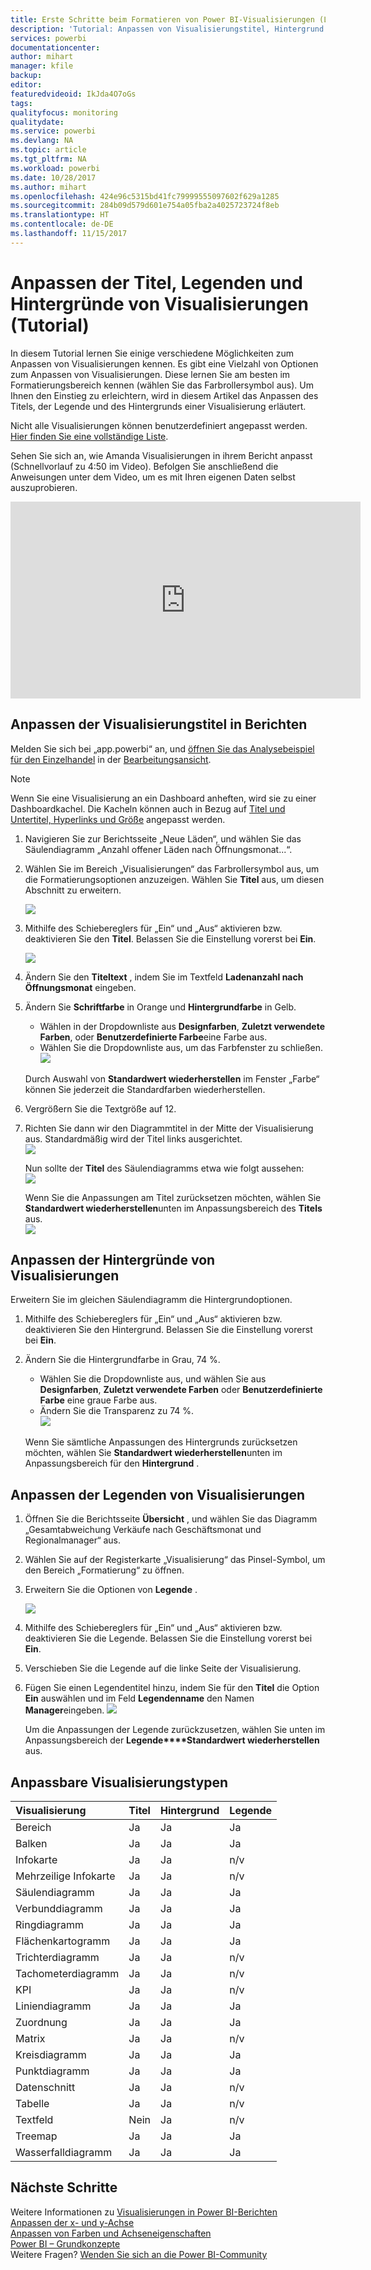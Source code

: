 ```yaml
---
title: Erste Schritte beim Formatieren von Power BI-Visualisierungen (Lernprogramm)
description: 'Tutorial: Anpassen von Visualisierungstitel, Hintergrund und Legende'
services: powerbi
documentationcenter: 
author: mihart
manager: kfile
backup: 
editor: 
featuredvideoid: IkJda4O7oGs
tags: 
qualityfocus: monitoring
qualitydate: 
ms.service: powerbi
ms.devlang: NA
ms.topic: article
ms.tgt_pltfrm: NA
ms.workload: powerbi
ms.date: 10/28/2017
ms.author: mihart
ms.openlocfilehash: 424e96c5315bd41fc79999555097602f629a1285
ms.sourcegitcommit: 284b09d579d601e754a05fba2a4025723724f8eb
ms.translationtype: HT
ms.contentlocale: de-DE
ms.lasthandoff: 11/15/2017
---
```

# <a name="customize-visualization-titles-legends-and-backgrounds-tutorial"></a>Anpassen der Titel, Legenden und Hintergründe von Visualisierungen (Tutorial)
In diesem Tutorial lernen Sie einige verschiedene Möglichkeiten zum Anpassen von Visualisierungen kennen.   Es gibt eine Vielzahl von Optionen zum Anpassen von Visualisierungen. Diese lernen Sie am besten im Formatierungsbereich kennen (wählen Sie das Farbrollersymbol aus).  Um Ihnen den Einstieg zu erleichtern, wird in diesem Artikel das Anpassen des Titels, der Legende und des Hintergrunds einer Visualisierung erläutert.  

Nicht alle Visualisierungen können benutzerdefiniert angepasst werden. [Hier finden Sie eine vollständige Liste](#list).  

Sehen Sie sich an, wie Amanda Visualisierungen in ihrem Bericht anpasst (Schnellvorlauf zu 4:50 im Video). Befolgen Sie anschließend die Anweisungen unter dem Video, um es mit Ihren eigenen Daten selbst auszuprobieren.

<iframe width="560" height="315" src="https://www.youtube.com/embed/IkJda4O7oGs" frameborder="0" allowfullscreen></iframe>


## <a name="customize-visualization-titles-in-reports"></a>Anpassen der Visualisierungstitel in Berichten
Melden Sie sich bei „app.powerbi“ an, und [öffnen Sie das Analysebeispiel für den Einzelhandel](sample-datasets.md) in der [Bearbeitungsansicht](service-interact-with-a-report-in-editing-view.md).

> [!NOTE]
> Wenn Sie eine Visualisierung an ein Dashboard anheften, wird sie zu einer Dashboardkachel.  Die Kacheln können auch in Bezug auf [Titel und Untertitel, Hyperlinks und Größe](service-dashboard-edit-tile.md) angepasst werden.
> 
> 

1. Navigieren Sie zur Berichtsseite „Neue Läden“, und wählen Sie das Säulendiagramm „Anzahl offener Läden nach Öffnungsmonat...“.
2. Wählen Sie im Bereich „Visualisierungen“ das Farbrollersymbol aus, um die Formatierungsoptionen anzuzeigen.  Wählen Sie **Titel** aus, um diesen Abschnitt zu erweitern.  
   
   ![](media/power-bi-visualization-customize-title-background-and-legend/power-bi-formatting-menu.png)
3. Mithilfe des Schiebereglers für „Ein“ und „Aus“ aktivieren bzw. deaktivieren Sie den **Titel**. Belassen Sie die Einstellung vorerst bei **Ein**.  
   
   ![](media/power-bi-visualization-customize-title-background-and-legend/onoffslider.png)
4. Ändern Sie den **Titeltext** , indem Sie im Textfeld **Ladenanzahl nach Öffnungsmonat** eingeben.  
5. Ändern Sie **Schriftfarbe** in Orange und **Hintergrundfarbe** in Gelb.
   
   * Wählen in der Dropdownliste aus **Designfarben**, **Zuletzt verwendete Farben**, oder **Benutzerdefinierte Farbe**eine Farbe aus.
   * Wählen Sie die Dropdownliste aus, um das Farbfenster zu schließen.  
     ![](media/power-bi-visualization-customize-title-background-and-legend/customizecolorpicker.png)
   
   Durch Auswahl von **Standardwert wiederherstellen** im Fenster „Farbe“ können Sie jederzeit die Standardfarben wiederherstellen.
6. Vergrößern Sie die Textgröße auf 12.
7. Richten Sie dann wir den Diagrammtitel in der Mitte der Visualisierung aus. Standardmäßig wird der Titel links ausgerichtet.  
   ![](media/power-bi-visualization-customize-title-background-and-legend/customizealign.png)
   
    Nun sollte der **Titel** des Säulendiagramms etwa wie folgt aussehen:  
    ![](media/power-bi-visualization-customize-title-background-and-legend/tutorialprogress1.png)
   
    Wenn Sie die Anpassungen am Titel zurücksetzen möchten, wählen Sie **Standardwert wiederherstellen**unten im Anpassungsbereich des **Titels** aus.  
    ![](media/power-bi-visualization-customize-title-background-and-legend/revertall.png)

## <a name="customize-visualization-backgrounds"></a>Anpassen der Hintergründe von Visualisierungen
Erweitern Sie im gleichen Säulendiagramm die Hintergrundoptionen.

1. Mithilfe des Schiebereglers für „Ein“ und „Aus“ aktivieren bzw. deaktivieren Sie den Hintergrund. Belassen Sie die Einstellung vorerst bei **Ein**.
2. Ändern Sie die Hintergrundfarbe in Grau, 74 %.
   
   * Wählen Sie die Dropdownliste aus, und wählen Sie aus **Designfarben**, **Zuletzt verwendete Farben** oder **Benutzerdefinierte Farbe** eine graue Farbe aus.
   * Ändern Sie die Transparenz zu 74 %.   
     ![](media/power-bi-visualization-customize-title-background-and-legend/power-bi-customize-background.png)
   
   Wenn Sie sämtliche Anpassungen des Hintergrunds zurücksetzen möchten, wählen Sie **Standardwert wiederherstellen**unten im Anpassungsbereich für den **Hintergrund** .

## <a name="customize-visualization-legends"></a>Anpassen der Legenden von Visualisierungen
1. Öffnen Sie die Berichtsseite **Übersicht** , und wählen Sie das Diagramm „Gesamtabweichung Verkäufe nach Geschäftsmonat und Regionalmanager“ aus.
2. Wählen Sie auf der Registerkarte „Visualisierung“ das Pinsel-Symbol, um den Bereich „Formatierung“ zu öffnen.  
3. Erweitern Sie die Optionen von **Legende** .
   
      ![](media/power-bi-visualization-customize-title-background-and-legend/legend.png)
4. Mithilfe des Schiebereglers für „Ein“ und „Aus“ aktivieren bzw. deaktivieren Sie die Legende. Belassen Sie die Einstellung vorerst bei **Ein**.
5. Verschieben Sie die Legende auf die linke Seite der Visualisierung.    
6. Fügen Sie einen Legendentitel hinzu, indem Sie für den **Titel** die Option **Ein** auswählen und im Feld **Legendenname** den Namen **Manager**eingeben.
   ![](media/power-bi-visualization-customize-title-background-and-legend/legend-move.png)
   
   Um die Anpassungen der Legende zurückzusetzen, wählen Sie unten im Anpassungsbereich der **Legende****Standardwert wiederherstellen** aus.

<a name="list"></a>

## <a name="visualization-types-that-can-be-customized"></a>Anpassbare Visualisierungstypen
| Visualisierung | Titel | Hintergrund | Legende |
|:--- |:--- |:--- |:--- |
| Bereich |Ja |Ja |Ja |
| Balken |Ja |Ja |Ja |
| Infokarte |Ja |Ja |n/v |
| Mehrzeilige Infokarte |Ja |Ja |n/v |
| Säulendiagramm |Ja |Ja |Ja |
| Verbunddiagramm |Ja |Ja |Ja |
| Ringdiagramm |Ja |Ja |Ja |
| Flächenkartogramm |Ja |Ja |Ja |
| Trichterdiagramm |Ja |Ja |n/v |
| Tachometerdiagramm |Ja |Ja |n/v |
| KPI |Ja |Ja |n/v |
| Liniendiagramm |Ja |Ja |Ja |
| Zuordnung |Ja |Ja |Ja |
| Matrix |Ja |Ja |n/v |
| Kreisdiagramm |Ja |Ja |Ja |
| Punktdiagramm |Ja |Ja |Ja |
| Datenschnitt |Ja |Ja |n/v |
| Tabelle |Ja |Ja |n/v |
| Textfeld |Nein |Ja |n/v |
| Treemap |Ja |Ja |Ja |
| Wasserfalldiagramm |Ja |Ja |Ja |

## <a name="next-steps"></a>Nächste Schritte
Weitere Informationen zu [Visualisierungen in Power BI-Berichten](power-bi-report-visualizations.md)  
[Anpassen der x- und y-Achse](power-bi-visualization-customize-x-axis-and-y-axis.md)  
[Anpassen von Farben und Achseneigenschaften](service-getting-started-with-color-formatting-and-axis-properties.md)  
[Power BI – Grundkonzepte](service-basic-concepts.md)  
Weitere Fragen? [Wenden Sie sich an die Power BI-Community](http://community.powerbi.com/)

